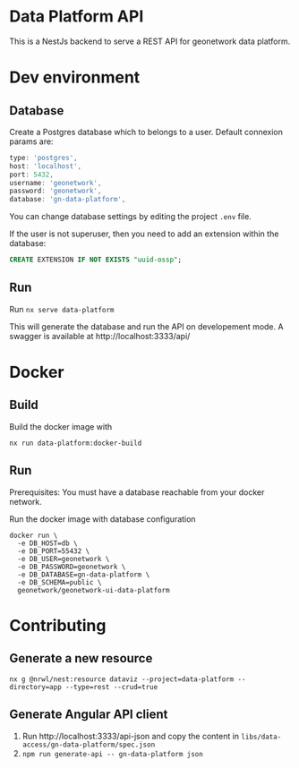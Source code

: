 # Data Platform API

This is a NestJs backend to serve a REST API for geonetwork data platform.

# Dev environment

## Database

Create a Postgres database which to belongs to a user.
Default connexion params are:

```js
type: 'postgres',
host: 'localhost',
port: 5432,
username: 'geonetwork',
password: 'geonetwork',
database: 'gn-data-platform',
```

You can change database settings by editing the project `.env` file.

If the user is not superuser, then you need to add an extension within the database:

```sql
CREATE EXTENSION IF NOT EXISTS "uuid-ossp";
```

## Run

Run `nx serve data-platform`

This will generate the database and run the API on developement mode.
A swagger is available at http://localhost:3333/api/

# Docker

## Build

Build the docker image with

```shell
nx run data-platform:docker-build
```

## Run

Prerequisites: You must have a database reachable from your docker network.

Run the docker image with database configuration

```shell
docker run \
  -e DB_HOST=db \
  -e DB_PORT=55432 \
  -e DB_USER=geonetwork \
  -e DB_PASSWORD=geonetwork \
  -e DB_DATABASE=gn-data-platform \
  -e DB_SCHEMA=public \
  geonetwork/geonetwork-ui-data-platform
```

# Contributing

## Generate a new resource

```
nx g @nrwl/nest:resource dataviz --project=data-platform --directory=app --type=rest --crud=true
```

## Generate Angular API client

1. Run http://localhost:3333/api-json and copy the content in `libs/data-access/gn-data-platform/spec.json`
2. `npm run generate-api -- gn-data-platform json`
